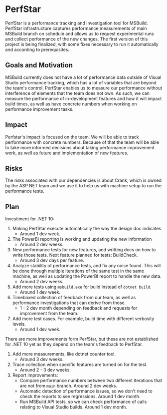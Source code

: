 # PerfStar
PerfStar is a performance tracking and investigation tool for MSBuild. PerfStar infrastructure captures performance measurements of main MSBuild branch on schedule and allows us to request experimental runs and collect performance of the new changes. The first version of this project is being finalized, with some fixes necessary to run it automatically and according to prerequisites.

## Goals and Motivation
MSBuild currently does not have a lot of performance data outside of Visual Studio performance tracking, which has a lot of variables that are beyond the team's control. PerfStar enables us to measure our performance without interference of elements that the team does not own. As such, we can measure the performance of in-development features and how it will impact build times, as well as have concrete numbers when working on performance improvement tasks.

## Impact
Perfstar's impact is focused on the team. We will be able to track performance with concrete numbers. Because of that the team will be able to take more informed decisions about taking performance improvement work, as well as future and implementation of new features.

## Risks
The risks associated with our dependencies is about Crank, which is owned by the ASP.NET team and we use it to help us with machine setup to run the performance tests. 

## Plan
Investiment for .NET 10:
 1. Making PerfStar execute automatically the way the design doc indicates
    - Around 1 dev week.
2. The PowerBI reporting is working and updating the new information
   - Around 2 dev weeks.
3. New performance tests for new features, and writting docs on how to write those tests. Next feature planned for tests: BuildCheck.
   - Around 3 dev days per feature.
4. Analyze stability of performance tests, and fix any noise found. This will be done through multiple iterations of the same test in the same machine, as well as updating the PowerBI report to handle the new data.
   - Around 2 dev weeks.
5. Add more tests using `msbuild.exe` for build instead of `dotnet build`.
   - Around 1 dev week.
6. Timeboxed collection of feedback from our team, as well as performance investigations that can derive from those.
   - 1 - 2 dev month depending on feedback and requests for improvement from the team.
7. Add more test cases. For example, build time with different verbosity levels.
   - Around 1 dev week.

There are more improvements form PerfStar, but these are not established for .NET 10 yet as they depend on the team's feedback to PerfStar.
1. Add more measurements, like dotnet counter tool.
   - Around 3 dev weeks.
2. Trace collection when specific features are turned on for the test.
   - Around 2 - 3 dev weeks.
3. Report improvements:
   - Compare performance numbers between two different iterations that are not from `main` branch. Around 2 dev weeks.
   - Automatic detection of performance issues, so we don't need to check the reports to see regressions. Around 1 dev month.
   - Run MSBuild API tests, so we can check performance of calls relating to Visual Studio builds. Around 1 dev month.